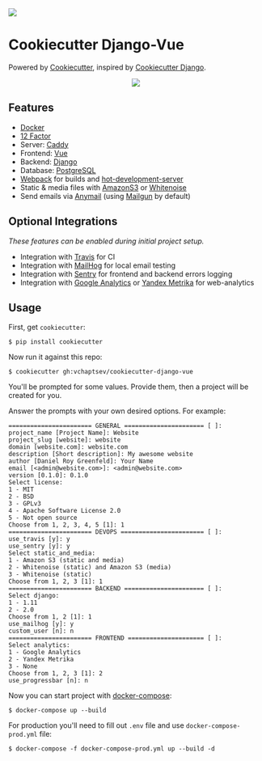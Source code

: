 <a href="https://travis-ci.org/vchaptsev/cookiecutter-django-vue">
  <img src="https://travis-ci.org/vchaptsev/cookiecutter-django-vue.svg?branch=master" />
</a>

Cookiecutter Django-Vue
=======================

Powered by [Cookiecutter](https://github.com/audreyr/cookiecutter),
inspired by [Cookiecutter Django](https://github.com/pydanny/cookiecutter-django).

<p align="center">
  <img src="https://i.imgur.com/SA8cjs8.png" />
</p>


Features
--------

-   [Docker](https://www.docker.com/)
-   [12 Factor](http://12factor.net/)
-   Server: [Caddy](https://caddyserver.com/)
-   Frontend: [Vue](https://vuejs.org/)
-   Backend: [Django](https://www.djangoproject.com/)
-   Database: [PostgreSQL](https://www.postgresql.org/)
-   [Webpack](https://webpack.github.io/) for builds and [hot-development-server](https://webpack.js.org/concepts/hot-module-replacement/)
-   Static & media files with [AmazonS3](https://aws.amazon.com/s3/) or [Whitenoise](http://whitenoise.evans.io/)
-   Send emails via [Anymail](https://github.com/anymail/django-anymail)
    (using [Mailgun](http://www.mailgun.com/) by default)

Optional Integrations
---------------------

*These features can be enabled during initial project setup.*

-   Integration with [Travis](https://travis-ci.org/) for CI
-   Integration with [MailHog](https://github.com/mailhog/MailHog) for local email testing
-   Integration with [Sentry](https://sentry.io/welcome/) for frontend and backend errors logging
-   Integration with [Google Analytics](https://www.google.com/analytics/) or [Yandex Metrika](https://tech.yandex.ru/metrika/) for web-analytics

Usage
-----

First, get `cookiecutter`:

    $ pip install cookiecutter

Now run it against this repo:

    $ cookiecutter gh:vchaptsev/cookiecutter-django-vue

You'll be prompted for some values. Provide them, then a  project
will be created for you.

Answer the prompts with your own desired options. For example:

    ======================= GENERAL ====================== [ ]:
    project_name [Project Name]: Website
    project_slug [website]: website
    domain [website.com]: website.com
    description [Short description]: My awesome website
    author [Daniel Roy Greenfeld]: Your Name
    email [<admin@website.com>]: <admin@website.com>
    version [0.1.0]: 0.1.0
    Select license:
    1 - MIT
    2 - BSD
    3 - GPLv3
    4 - Apache Software License 2.0
    5 - Not open source
    Choose from 1, 2, 3, 4, 5 [1]: 1
    ======================= DEVOPS ======================= [ ]:
    use_travis [y]: y
    use_sentry [y]: y
    Select static_and_media:
    1 - Amazon S3 (static and media)
    2 - Whitenoise (static) and Amazon S3 (media)
    3 - Whitenoise (static)
    Choose from 1, 2, 3 [1]: 1
    ======================= BACKEND ====================== [ ]:
    Select django:
    1 - 1.11
    2 - 2.0
    Choose from 1, 2 [1]: 1
    use_mailhog [y]: y
    custom_user [n]: n
    ======================= FRONTEND ===================== [ ]:
    Select analytics:
    1 - Google Analytics
    2 - Yandex Metrika
    3 - None
    Choose from 1, 2, 3 [1]: 2
    use_progressbar [n]: n

Now you can start project with
[docker-compose](https://docs.docker.com/compose/):

    $ docker-compose up --build

For production you'll need to fill out `.env` file and use
`docker-compose-prod.yml` file:

    $ docker-compose -f docker-compose-prod.yml up --build -d
